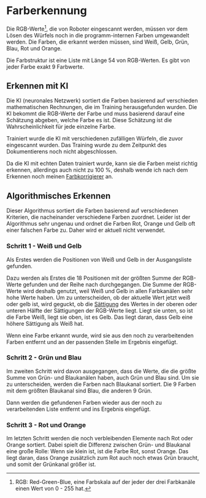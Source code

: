 # Farberkennung

Die RGB-Werte[^1], die von Roboter eingescannt werden, müssen vor dem Lösen des Würfels noch in die programm-internen
Farben umgewandelt werden. Die Farben, die erkannt werden müssen, sind Weiß, Gelb, Grün, Blau, Rot und Orange.

Die Farbstruktur ist eine Liste mit Länge 54 von RGB-Werten. Es gibt von jeder Farbe exakt 9 Farbwerte.

## Erkennen mit KI

Die KI (neuronales Netzwerk) sortiert die Farben basierend auf verschieden mathematischen Rechnungen, die im Training
herausgefunden wurden. Die KI bekommt die RGB-Werte der Farbe und muss basierend darauf eine Schätzung abgeben, welche
Farbe es ist. Diese Schätzung ist die Wahrscheinlichkeit für jede einzelne Farbe.

Trainiert wurde die KI mit verschiedenen zufälligen Würfeln, die zuvor eingescannt wurden. Das Training wurde zu dem
Zeitpunkt des Dokumentierens noch nicht abgeschlossen.

Da die KI mit echten Daten trainiert wurde, kann sie die Farben meist richtig erkennen, allerdings auch nicht zu 
100 %, deshalb wende ich nach dem Erkennen noch meinen [Farbkorrigierer](server/utils.md#farbkorrigierer) an.

## Algorithmisches Erkennen

Dieser Algorithmus sortiert die Farben basierend auf verschiedenen Kriterien, die nacheinander verschiedene Farben
zuordnet. Leider ist der Algorithmus sehr ungenau und ordnet die Farben Rot, Orange und Gelb oft einer falschen Farbe
zu. Daher wird er aktuell nicht verwendet.

### Schritt 1 - Weiß und Gelb

Als Erstes werden die Positionen von Weiß und Gelb in der Ausgangsliste gefunden.

Dazu werden als Erstes die 18 Positionen mit der größten Summe der RGB-Werte gefunden und der Reihe nach durchgegangen.
Die Summe der RGB-Werte wird deshalb genutzt, weil Weiß und Gelb in allen Farbkanälen sehr hohe Werte haben.
Um zu unterscheiden, ob der aktuelle Wert jetzt weiß oder gelb ist, wird geguckt, ob
die [Sättigung](https://de.wikipedia.org/wiki/Farbs%C3%A4ttigung) des Wertes in der oberen oder unteren Hälfte der
Sättigungen der RGB-Werte liegt. Liegt sie unten, so ist die Farbe Weiß, liegt sie oben, ist es Gelb. Das liegt daran,
dass Gelb eine höhere Sättigung als Weiß hat.

Wenn eine Farbe erkannt wurde, wird sie aus den noch zu verarbeitenden Farben entfernt und an der passenden Stelle im
Ergebnis eingefügt.

### Schritt 2 - Grün und Blau

Im zweiten Schritt wird davon ausgegangen, dass die Werte, die die größte Summe von Grün- und Blaukanälen haben, auch
Grün und Blau sind. Um sie zu unterscheiden, werden die Farben nach Blaukanal sortiert. Die 9 Farben mit dem größten
Blaukanal sind Blau, die anderen 9 Grün.

Dann werden die gefundenen Farben wieder aus der noch zu verarbeitenden Liste entfernt und ins Ergebnis eingefügt.

### Schritt 3 - Rot und Orange

Im letzten Schritt werden die noch verbleibenden Elemente nach Rot oder Orange sortiert. Dabei spielt die Differenz
zwischen Grün- und Blaukanal eine große Rolle: Wenn sie klein ist, ist die Farbe Rot, sonst Orange. Das liegt daran,
dass Orange zusätzlich zum Rot auch noch etwas Grün braucht, und somit der Grünkanal größer ist.

[^1]: RGB: Red-Green-Blue, eine Farbskala auf der jeder der drei Farbkanäle einen Wert von 0 - 255 hat.

